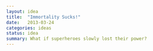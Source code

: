```yaml
---
layout: idea
title:  "Immortality Sucks!"
date:   2013-03-24
categories: ideas
status: idea
summary: What if superheroes slowly lost their power?
---
```

